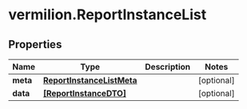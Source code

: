 # vermilion.ReportInstanceList

## Properties

Name | Type | Description | Notes
------------ | ------------- | ------------- | -------------
**meta** | [**ReportInstanceListMeta**](ReportInstanceListMeta.md) |  | [optional] 
**data** | [**[ReportInstanceDTO]**](ReportInstanceDTO.md) |  | [optional] 


